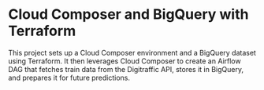 
# Cloud Composer and BigQuery with Terraform
This project sets up a Cloud Composer environment and a BigQuery dataset using Terraform. It then leverages Cloud Composer to create an Airflow DAG that fetches train data from the Digitraffic API, stores it in BigQuery, and prepares it for future predictions.
